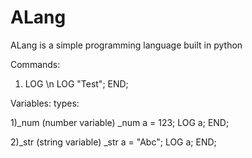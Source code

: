 # ALang
ALang is a simple programming language built in python

Commands:

1) LOG \n
LOG "Test";
END;

Variables:
types:

1)_num (number variable)
_num a = 123;
LOG a;
END;

2)_str (string variable)
_str a = "Abc";
LOG a;
END;

